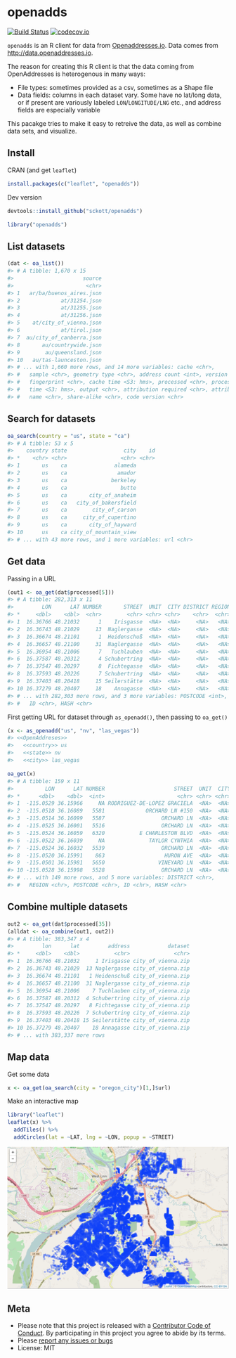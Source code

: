 openadds
========



[![Build Status](https://travis-ci.org/sckott/openadds.svg)](https://travis-ci.org/sckott/openadds)
[![codecov.io](https://codecov.io/github/sckott/openadds/coverage.svg?branch=master)](https://codecov.io/github/sckott/openadds?branch=master)

`openadds` is an R client for data from [Openaddresses.io](http://openaddresses.io/). Data comes from <http://data.openaddresses.io>.

The reason for creating this R client is that the data coming from OpenAddresses is heterogenous in many ways:

* File types: sometimes provided as a csv, sometimes as a Shape file
* Data fields: columns in each dataset vary. Some have no lat/long data, or if present are variously labeled `LON`/`LONGITUDE/LNG` etc., and address fields are especially variable

This pacakge tries to make it easy to retreive the data, as well as combine data sets, and visualize.

## Install

CRAN (and get `leaflet`)


```r
install.packages(c("leaflet", "openadds"))
```

Dev version


```r
devtools::install_github("sckott/openadds")
```


```r
library("openadds")
```

## List datasets


```r
(dat <- oa_list())
#> # A tibble: 1,670 x 15
#>                      source
#>                       <chr>
#> 1   ar/ba/buenos_aires.json
#> 2             at/31254.json
#> 3             at/31255.json
#> 4             at/31256.json
#> 5    at/city_of_vienna.json
#> 6             at/tirol.json
#> 7  au/city_of_canberra.json
#> 8       au/countrywide.json
#> 9        au/queensland.json
#> 10   au/tas-launceston.json
#> # ... with 1,660 more rows, and 14 more variables: cache <chr>,
#> #   sample <chr>, geometry type <chr>, address count <int>, version <chr>,
#> #   fingerprint <chr>, cache time <S3: hms>, processed <chr>, process
#> #   time <S3: hms>, output <chr>, attribution required <chr>, attribution
#> #   name <chr>, share-alike <chr>, code version <chr>
```

## Search for datasets


```r
oa_search(country = "us", state = "ca")
#> # A tibble: 53 x 5
#>    country state                  city    id
#> *    <chr> <chr>                 <chr> <chr>
#> 1       us    ca               alameda
#> 2       us    ca                amador
#> 3       us    ca              berkeley
#> 4       us    ca                 butte
#> 5       us    ca       city_of_anaheim
#> 6       us    ca   city_of_bakersfield
#> 7       us    ca        city_of_carson
#> 8       us    ca     city_of_cupertino
#> 9       us    ca       city_of_hayward
#> 10      us    ca city_of_mountain_view
#> # ... with 43 more rows, and 1 more variables: url <chr>
```

## Get data

Passing in a URL


```r
(out1 <- oa_get(dat$processed[5]))
#> # A tibble: 282,313 x 11
#>         LON      LAT NUMBER       STREET  UNIT  CITY DISTRICT REGION
#> *     <dbl>    <dbl>  <chr>        <chr> <chr> <chr>    <chr>  <chr>
#> 1  16.36766 48.21032      1    Irisgasse  <NA>  <NA>     <NA>   <NA>
#> 2  16.36743 48.21029     13  Naglergasse  <NA>  <NA>     <NA>   <NA>
#> 3  16.36674 48.21101      1  Heidenschuß  <NA>  <NA>     <NA>   <NA>
#> 4  16.36657 48.21100     31  Naglergasse  <NA>  <NA>     <NA>   <NA>
#> 5  16.36954 48.21006      7   Tuchlauben  <NA>  <NA>     <NA>   <NA>
#> 6  16.37587 48.20312      4 Schubertring  <NA>  <NA>     <NA>   <NA>
#> 7  16.37547 48.20297      8  Fichtegasse  <NA>  <NA>     <NA>   <NA>
#> 8  16.37593 48.20226      7 Schubertring  <NA>  <NA>     <NA>   <NA>
#> 9  16.37403 48.20418     15 Seilerstätte  <NA>  <NA>     <NA>   <NA>
#> 10 16.37279 48.20407     18    Annagasse  <NA>  <NA>     <NA>   <NA>
#> # ... with 282,303 more rows, and 3 more variables: POSTCODE <int>,
#> #   ID <chr>, HASH <chr>
```

First getting URL for dataset through `as_openadd()`, then passing to `oa_get()`


```r
(x <- as_openadd("us", "nv", "las_vegas"))
#> <<OpenAddreses>>
#>   <<country>> us
#>   <<state>> nv
#>   <<city>> las_vegas
```


```r
oa_get(x)
#> # A tibble: 159 x 11
#>          LON      LAT NUMBER                      STREET  UNIT  CITY
#> *      <dbl>    <dbl>  <int>                       <chr> <chr> <chr>
#> 1  -115.0529 36.15966     NA RODRIGUEZ-DE-LOPEZ GRACIELA  <NA>  <NA>
#> 2  -115.0518 36.16089   5581             ORCHARD LN #150  <NA>  <NA>
#> 3  -115.0514 36.16099   5587                  ORCHARD LN  <NA>  <NA>
#> 4  -115.0525 36.16001   5516                  ORCHARD LN  <NA>  <NA>
#> 5  -115.0524 36.16059   6320           E CHARLESTON BLVD  <NA>  <NA>
#> 6  -115.0522 36.16039     NA              TAYLOR CYNTHIA  <NA>  <NA>
#> 7  -115.0524 36.16032   5539                  ORCHARD LN  <NA>  <NA>
#> 8  -115.0520 36.15991    863                   HURON AVE  <NA>  <NA>
#> 9  -115.0501 36.15981   5650                 VINEYARD LN  <NA>  <NA>
#> 10 -115.0528 36.15998   5528                  ORCHARD LN  <NA>  <NA>
#> # ... with 149 more rows, and 5 more variables: DISTRICT <chr>,
#> #   REGION <chr>, POSTCODE <chr>, ID <chr>, HASH <chr>
```

## Combine multiple datasets


```r
out2 <- oa_get(dat$processed[35])
(alldat <- oa_combine(out1, out2))
#> # A tibble: 383,347 x 4
#>         lon      lat         address            dataset
#> *     <dbl>    <dbl>           <chr>              <chr>
#> 1  16.36766 48.21032     1 Irisgasse city_of_vienna.zip
#> 2  16.36743 48.21029  13 Naglergasse city_of_vienna.zip
#> 3  16.36674 48.21101   1 Heidenschuß city_of_vienna.zip
#> 4  16.36657 48.21100  31 Naglergasse city_of_vienna.zip
#> 5  16.36954 48.21006    7 Tuchlauben city_of_vienna.zip
#> 6  16.37587 48.20312  4 Schubertring city_of_vienna.zip
#> 7  16.37547 48.20297   8 Fichtegasse city_of_vienna.zip
#> 8  16.37593 48.20226  7 Schubertring city_of_vienna.zip
#> 9  16.37403 48.20418 15 Seilerstätte city_of_vienna.zip
#> 10 16.37279 48.20407    18 Annagasse city_of_vienna.zip
#> # ... with 383,337 more rows
```

## Map data

Get some data


```r
x <- oa_get(oa_search(city = "oregon_city")[1,]$url)
```

Make an interactive map


```r
library("leaflet")
leaflet(x) %>%
  addTiles() %>%
  addCircles(lat = ~LAT, lng = ~LON, popup = ~STREET)
```

![map1](inst/img/map.png)

## Meta

* Please note that this project is released with a [Contributor Code of Conduct](CONDUCT.md). By participating in this project you agree to abide by its terms.
* Please [report any issues or bugs](https://github.com/sckott/openadds/issues)
* License: MIT
